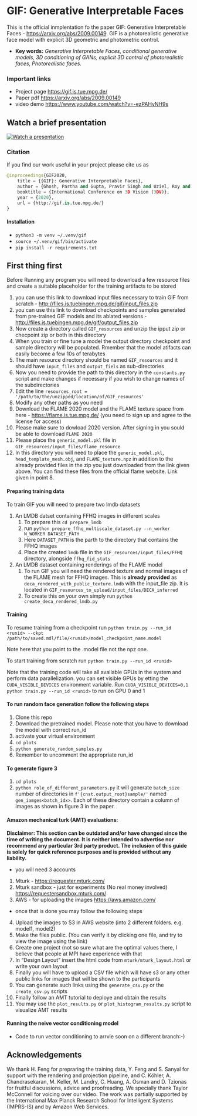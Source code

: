 # GIF: Generative Interpretable Faces
This is the official inmplentation fo the paper GIF: Generative Interpretable Faces - https://arxiv.org/abs/2009.00149.
GIF is a photorealistic generative face model with explicit 3D geometric and photometric control.
* __Key words:__ _Generative Interpretable Faces, conditional generative models, 3D conditioning of GANs, explicit 3D control of photorealistic faces, Photorealistic faces._

### Important links
* Project page https://gif.is.tue.mpg.de/
* Paper pdf https://arxiv.org/abs/2009.00149
* video demo https://www.youtube.com/watch?v=-ezPAHyNH9s

## Watch a brief presentation
[![Watch a presentation](presentation/presentation_vid.png)](https://youtu.be/-ezPAHyNH9s)


### Citation
If you find our work useful in your project please cite us as 
```python
@inproceedings{GIF2020,
    title = {{GIF}: Generative Interpretable Faces},
    author = {Ghosh, Partha and Gupta, Pravir Singh and Uziel, Roy and Ranjan, Anurag and Black, Michael J. and Bolkart, Timo},
    booktitle = {International Conference on 3D Vision (3DV)},
    year = {2020},
    url = {http://gif.is.tue.mpg.de/}
}
```
#### Installation
* `python3 -m venv ~/.venv/gif`
* `source ~/.venv/gif/bin/activate`
* `pip install -r requirements.txt`

## First thing first
Before Running any program you will need to download a few resource files and create a suitable placeholder for the training artifacts to be stored
 1. you can use this link to download input files necessary to train GIF from scratch - http://files.is.tuebingen.mpg.de/gif/input_files.zip
 1. you can use this link to download checkpoints and samples generated from pre-trained GIF models and its ablated versions - http://files.is.tuebingen.mpg.de/gif/output_files.zip
 1. Now create a directory called `GIF_resources` and unzip the ipput zip or checpoint zip or both in this directory
 1. When you train or fine tune a model the output directory checkpoint and sample directory will be populated. Rmember that the model atifacts can easily become a few 10s of terabytes
 1. The main resource directory should be named `GIF_resources` and it should have `input_files` and `output_fiels` as sub-directories
 3. Now you need to provide the path to this directory in the `constants.py` script and make changes if necessary if you wish to change names of the subdirectories
 4. Edit the line `resources_root = '/path/to/the/unzipped/location/of/GIF_resources'`
 5. Modify any other paths as you need
 6. Download the FLAME 2020 model and the FLAME texture space from here - https://flame.is.tue.mpg.de/ (you need to sign up and agree to the license for access)
 7. Please make sure to dowload 2020 version. After signing in you sould be able to download `FLAME 2020`
 8. Please place the `generic_model.pkl` file in `GIF_resources/input_files/flame_resource`
 9. In this directory you will need to place the `generic_model.pkl`, `head_template_mesh.obj`, and `FLAME_texture.npz` in addition to the already provided files in the zip you just downloaded from the link given above. You can find these files from the official flame website. Link given in point 8.

#### Preparing training data
To train GIF you will need to prepare two lmdb datasets
1. An LMDB datset containing FFHQ images in different scales
    1. To prepare this `cd prepare_lmdb`
    2. run `python prepare_ffhq_multiscale_dataset.py --n_worker N_WORKER DATASET_PATH`
    3. Here `DATASET_PATH` is the parth to the directory that contains the FFHQ images
    4. Place the created `lmdb` file in the `GIF_resources/input_files/FFHQ` directory, alongside `ffhq_fid_stats`
2. An LMDB dataset containing renderings of the FLAME model
    1. To run GIF you will need the rendered texture and normal images of the FLAME mesh for FFHQ images. This is **already provided** as `deca_rendered_with_public_texture.lmdb` with the input_file zip. It is located in `GIF_resources_to_upload/input_files/DECA_inferred`
    1. To create this on your own simply run `python create_deca_rendered_lmdb.py`
    
#### Training
To resume training from a checkpoint run
`python train.py --run_id <runid> --ckpt /path/to/saved.mdl/file/<runid>/model_checkpoint_name.model` 

Note here that you point to the .model file not the npz one.

To start training from scratch run 
`python train.py --run_id <runid>`

Note that the training code will take all available GPUs in the system and perform data parallelization. you can set visible GPUs by etting the `CUDA_VISIBLE_DEVICES` environment variable. Run `CUDA_VISIBLE_DEVICES=0,1 python train.py --run_id <runid>` to run on GPU 0 and 1 

#### To run random face generation follow the following steps
1. Clone this repo
2. Download the pretrained model. Please note that you have to download the model with correct run_id 
3. activate your virtual environment
4. `cd plots`
5. `python generate_random_samples.py`
6. Remember to uncomment the appropriate run_id

#### To generate figure 3
1. `cd plots`
2. `python role_of_different_parameters.py`
it will generate `batch_size` number of directories in `f'{cnst.output_root}sample/'` named `gen_iamges<batch_idx>`. Each of these directory contain a column of images as shown in figure 3 in the paper.

#### Amazon mechanical turk (AMT) evaluations:
__Disclaimer: This section can be outdated and/or have changed since the time of writing the document. It is neither intended to advertise nor recommend any particular 3rd party product. The inclusion of this guide is solely for quick reference purposes and is provided without any liability.__
* you will need 3 accounts
1. Mturk - https://requester.mturk.com/
2. Mturk sandbox - just for experiments (No real money involved) https://requestersandbox.mturk.com/
3. AWS - for uploading the images https://aws.amazon.com/

* once that is done you may follow the following steps
4. Upload the images to S3 in AWS website (into 2 different folders. e.g. model1, model2)
5. Make the files public. (You can verify it by clicking one file, and try to view the image using the link)
6. Create one project (not so sure what are the optimal values there, I believe that people at MPI have experience with that
7. In “Design Layout” insert the html code from `mturk/mturk_layout.html` or write your own layout
8. Finally you will have to upload a CSV file which will have s3 or any other public links for images that will be shown to the participants
9. You can generate such links using the `generate_csv.py` or the `create_csv.py` scripts
10. Finally follow an AMT tutorial to deploye and obtain the results
11. You may use the `plot_results.py` or `plot_histogram_results.py` script to visualize AMT results

#### Running the neive vector conditioning model
* Code to run vector conditioning to arrvie soon on a different branch:-)

## Acknowledgements
We thank H. Feng for prepraring the training data, Y. Feng and S. Sanyal for support with the rendering and projection pipeline, and C. Köhler, A. Chandrasekaran, M. Keller, M. Landry, C. Huang, A. Osman and D. Tzionas for fruitful discussions, advice and proofreading. We specially thank Taylor McConnell for voicing over our video.
The work was partially supported by the International Max Planck Research School for Intelligent Systems (IMPRS-IS) and by Amazon Web Services.
